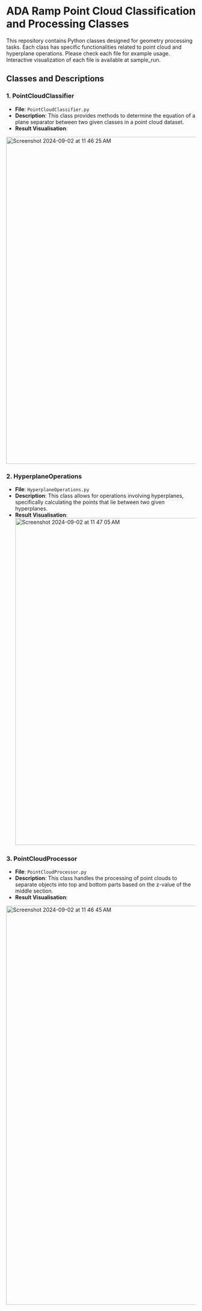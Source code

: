 # ADA Ramp Point Cloud Classification and Processing Classes

This repository contains Python classes designed for geometry processing tasks. Each class has specific functionalities related to point cloud and hyperplane operations. Please check each file for example usage. 
Interactive visualization of each file is available at sample_run.

## Classes and Descriptions

### 1. PointCloudClassifier

- **File**: `PointCloudClassifier.py`
- **Description**: This class provides methods to determine the equation of a plane separator between two given classes in a point cloud dataset.
- **Result Visualisation**:
<img width="868" alt="Screenshot 2024-09-02 at 11 46 25 AM" src="https://github.com/user-attachments/assets/c1511f41-a9db-485c-a52d-b5dc356b6b7b">


### 2. HyperplaneOperations
- **File**: `HyperplaneOperations.py`
- **Description**: This class allows for operations involving hyperplanes, specifically calculating the points that lie between two given hyperplanes.
- **Result Visualisation**:
  <img width="868" alt="Screenshot 2024-09-02 at 11 47 05 AM" src="https://github.com/user-attachments/assets/99f2e402-5317-4bc7-b113-118ca07aa3e0">


### 3. PointCloudProcessor
- **File**: `PointCloudProcessor.py`
- **Description**: This class handles the processing of point clouds to separate objects into top and bottom parts based on the z-value of the middle section.
- **Result Visualisation**:
<img width="1059" alt="Screenshot 2024-09-02 at 11 46 45 AM" src="https://github.com/user-attachments/assets/9cf0679c-9e23-4fcb-a2f3-6d93e807ca3f">
